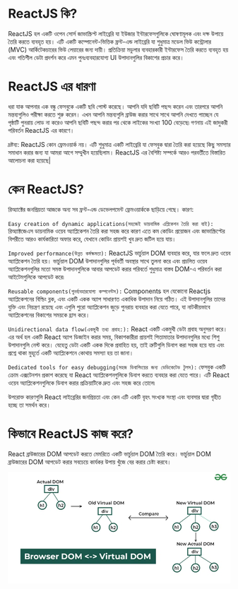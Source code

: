 # ReactJS কি?

ReactJS হল একটি ওপেন সোর্স জাভাস্ক্রিপ্ট লাইব্রেরি যা ইউজার ইন্টারফেসগুলিকে ঘোষণামূলক এবং দক্ষ উপায়ে তৈরি করতে ব্যবহৃত হয়। এটি একটি কম্পোনেন্ট-ভিত্তিক ফ্রন্ট-এন্ড লাইব্রেরি যা শুধুমাত্র মডেল ভিউ কন্ট্রোলার (MVC) আর্কিটেকচারের ভিউ লেয়ারের জন্য দায়ী। প্রতিক্রিয়া মডুলার ব্যবহারকারী ইন্টারফেস তৈরি করতে ব্যবহৃত হয় এবং গতিশীল ডেটা প্রদর্শন করে এমন পুনঃব্যবহারযোগ্য UI উপাদানগুলির বিকাশের প্রচার করে।

# ReactJS এর ​​ধারণা

ধরা যাক আপনার এক বন্ধু ফেসবুকে একটি ছবি পোস্ট করেছে। আপনি যদি ছবিটি পছন্দ করেন এবং তারপরে আপনি মন্তব্যগুলিও পরীক্ষা করতে শুরু করেন। এখন আপনি মন্তব্যগুলি ব্রাউজ করার সাথে সাথে আপনি দেখতে পাচ্ছেন যে পৃষ্ঠাটি পুনরায় লোড না করেও আপনি ছবিটি পছন্দ করার পর থেকে লাইকের সংখ্যা 100 বেড়েছে৷ গণনায় এই জাদুকরী পরিবর্তন ReactJS এর ​​কারণে।

দ্রষ্টব্য: ReactJS কোন ফ্রেমওয়ার্ক নয়। এটি শুধুমাত্র একটি লাইব্রেরি যা ফেসবুক দ্বারা তৈরি করা হয়েছে কিছু সমস্যার সমাধান করার জন্য যা আমরা আগে সম্মুখীন হয়েছিলাম। ReactJS এর বৈশিষ্ট্য সম্পর্কে আরও পরবর্তীতে বিস্তারিত আলোচনা করা হয়েছে|

# কেন ReactJS?
রিঅ্যাক্টের জনপ্রিয়তা আজকে অন্য সব ফ্রন্ট-এন্ড ডেভেলপমেন্ট ফ্রেমওয়ার্ককে ছাড়িয়ে গেছে। কারণ:

`Easy creation of dynamic applications(সহজেই ডায়নামিক এপ্লিকেশন তৈরি করা যাই):` রিঅ্যাক্টজেএস ডায়নামিক ওয়েব অ্যাপ্লিকেশন তৈরি করা সহজ করে কারণ এতে কম কোডিং প্রয়োজন এবং জাভাস্ক্রিপ্টের বিপরীতে আরও কার্যকারিতা অফার করে, যেখানে কোডিং প্রায়শই খুব দ্রুত জটিল হয়ে যায়।

`Improved performance(উন্নত কর্মক্ষমতা):` ReactJS ভার্চুয়াল DOM ব্যবহার করে, যার ফলে দ্রুত ওয়েব অ্যাপ্লিকেশন তৈরি হয়। ভার্চুয়াল DOM উপাদানগুলির পূর্ববর্তী অবস্থার সাথে তুলনা করে এবং প্রচলিত ওয়েব অ্যাপ্লিকেশনগুলির মতো সমস্ত উপাদানগুলিকে আবার আপডেট করার পরিবর্তে শুধুমাত্র বাস্তব DOM-এ পরিবর্তন করা আইটেমগুলিকে আপডেট করে৷

`Reusable components(পুনর্ব্যবহারযোগ্য কম্পনেন্টস):` Components হল যেকোনো Reactjs অ্যাপ্লিকেশনের বিল্ডিং ব্লক, এবং একটি একক অ্যাপ সাধারণত একাধিক উপাদান নিয়ে গঠিত। এই উপাদানগুলির তাদের যুক্তি এবং নিয়ন্ত্রণ রয়েছে এবং এগুলি পুরো অ্যাপ্লিকেশন জুড়ে পুনরায় ব্যবহার করা যেতে পারে, যা নাটকীয়ভাবে অ্যাপ্লিকেশনের বিকাশের সময়কে হ্রাস করে।

`Unidirectional data flow(একমুখী তথ্য প্রবাহ:):` React একটি একমুখী ডেটা প্রবাহ অনুসরণ করে। এর অর্থ হল একটি React অ্যাপ ডিজাইন করার সময়, বিকাশকারীরা প্রায়শই পিতামাতার উপাদানগুলির মধ্যে শিশু উপাদানগুলি নেস্ট করে। যেহেতু ডেটা একটি একক দিকে প্রবাহিত হয়, তাই ত্রুটিগুলি ডিবাগ করা সহজ হয়ে যায় এবং প্রশ্নে থাকা মুহূর্তে একটি অ্যাপ্লিকেশনে কোথায় সমস্যা হয় তা জানা।

`Dedicated tools for easy debugging(সহজ ডিবাগিংয়ের জন্য ডেডিকেটেড টুলস):` ফেসবুক একটি ক্রোম এক্সটেনশন প্রকাশ করেছে যা React অ্যাপ্লিকেশনগুলিকে ডিবাগ করতে ব্যবহার করা যেতে পারে। এটি React ওয়েব অ্যাপ্লিকেশনগুলিকে ডিবাগ করার প্রক্রিয়াটিকে দ্রুত এবং সহজ করে তোলে৷

উপরোক্ত কারণগুলি React লাইব্রেরির জনপ্রিয়তা এবং কেন এটি একটি বৃহৎ সংখ্যক সংস্থা এবং ব্যবসার দ্বারা গৃহীত হচ্ছে তা সমর্থন করে।

# কিভাবে ReactJS কাজ করে?

React ব্রাউজারের DOM আপডেট করতে মেমরিতে একটি ভার্চুয়াল DOM তৈরি করে। ভার্চুয়াল DOM ব্রাউজারের DOM আপডেট করার সবচেয়ে কার্যকর উপায় খুঁজে বের করার চেষ্টা করবে।

<p align="center">
  <img src="./images/Browser-DOM-Virtual-DOM.png" alt="DOM">
</p>
